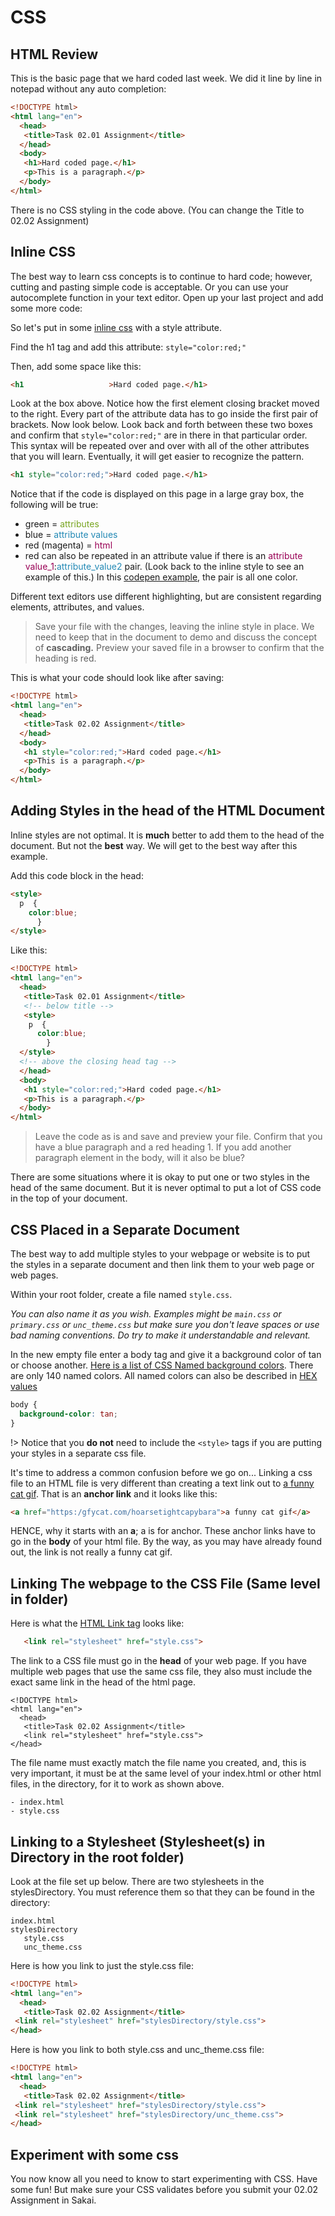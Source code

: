 # CSS

## HTML Review

This is the basic page that we hard coded last week. We did it line by line in notepad without any auto completion:

```html
<!DOCTYPE html>
<html lang="en">
  <head>
   <title>Task 02.01 Assignment</title>
  </head>
  <body>
   <h1>Hard coded page.</h1>
   <p>This is a paragraph.</p>
  </body>
</html>
```
There is no CSS styling in the code above. (You can change the Title to 02.02 Assignment)

## Inline CSS

The best way to learn css concepts is to continue to hard code; however, cutting and pasting simple code is acceptable. Or you can use your autocomplete function in your text editor. Open up your last project and add some more code:

So let's put in some [inline css](https://codepen.io/lblakej/pen/RwajaEZ) with a style attribute.

Find the h1 tag and add this attribute: ```style="color:red;"```

Then, add some space like this:
```html              
<h1                   >Hard coded page.</h1>
```
Look at the box above. Notice how the first element closing bracket moved to the right. Every part of the attribute data has to go inside the first pair of brackets. Now look below. Look back and forth between these two boxes and confirm that ```style="color:red;"``` are in there in that particular order. This syntax will be repeated over and over with all of the other attributes that you will learn. Eventually, it will get easier to recognize the pattern.

```html            
<h1 style="color:red;">Hard coded page.</h1>
```
Notice that if the code is displayed on this page in a large gray box, the following will be true:

* green = <span style=color:#78a520;>attributes</span>
* blue = <span style=color:#2389b5;>attribute values</span>
* red (magenta) = <span style=color:#990055;>html</span>
* red can also be repeated in an attribute value if there is an <span style=color:#990055;>attribute value_1</span>:<span style=color:#2389b5;>attribute_value2</span> pair. (Look back to the inline style to see an example of this.) In this [codepen example](https://codepen.io/lblakej/pen/RwajaEZ), the pair is all one color.

Different text editors use different highlighting, but are consistent regarding elements, attributes, and values.

>Save your file with the changes, leaving the inline style in place. We need to keep that in the document to demo and discuss the concept of **cascading.** Preview your saved file in a browser to confirm that the heading is red.

This is what your code should look like after saving:
```html
<!DOCTYPE html>
<html lang="en">
  <head>
   <title>Task 02.02 Assignment</title>
  </head>
  <body>
   <h1 style="color:red;">Hard coded page.</h1>
   <p>This is a paragraph.</p>
  </body>
</html>
```


## Adding Styles in the head of the HTML Document

Inline styles are not optimal. It is **much** better to add them to the head of the document. But not the **best** way. We will get to the best way after this example.


Add this code block in the head:

```html
<style>
  p  {
    color:blue;
      }
</style>
```

Like this:

```html
<!DOCTYPE html>
<html lang="en">
  <head>
   <title>Task 02.01 Assignment</title>
   <!-- below title -->
   <style>
    p  {
      color:blue;
        }
  </style>
  <!-- above the closing head tag -->
  </head>
  <body>
   <h1 style="color:red;">Hard coded page.</h1>
   <p>This is a paragraph.</p>
  </body>
</html>
```
>Leave the code as is and save and preview your file. Confirm that you have a blue paragraph and a red heading 1. If you add another paragraph element in the body, will it also be blue?

There are some situations where it is okay to put one or two styles in the head of the same document. But it is never optimal to put a lot of CSS code in the top of your document.

## CSS Placed in a Separate Document
The best way to add multiple styles to your webpage or website is to put the styles in a separate document and then link them to your web page or web pages.


Within your root folder, create a file named  ```style.css```.

*You can also name it as you wish. Examples might be ```main.css``` or ```primary.css``` or ```unc_theme.css``` but make sure you don't leave spaces or use bad naming conventions. Do try to make it understandable and relevant.*

In the new empty file enter a body tag and give it a background color of tan or choose another. [Here is a list of CSS Named background colors](https://www.w3schools.com/colors/colors_names.asp). There are only 140 named colors. All named colors can also be described in [HEX values](https://www.w3schools.com/colors/colors_hexadecimal.asp)

```css
body {
  background-color: tan;
}
```
!> Notice that you **do not** need to include the ```<style>``` tags if you are putting your styles in a separate css file.

It's time to address a common confusion before we go on... Linking a css file to an HTML file is very different than creating a text link out to [a funny cat gif](https://gfycat.com/hoarsetightcapybara). That is an **anchor link** and it looks like this:

```html
<a href="https:/gfycat.com/hoarsetightcapybara">a funny cat gif</a>
```

HENCE, why it starts with an **a**; a is for anchor. These anchor links have to go in the **body** of your html file. By the way, as you may have already found out, the link is not really a funny cat gif.

## Linking The webpage to the CSS File (Same level in folder)
Here is what the [HTML Link tag](https://www.w3schools.com/tags/tag_link.asp) looks like:
```html
   <link rel="stylesheet" href="style.css">
```
The link to a CSS file must go in the **head** of your web page. If you have multiple web pages that use the same css file, they also must include the exact same link in the head of the html page.

```
<!DOCTYPE html>
<html lang="en">
  <head>
   <title>Task 02.02 Assignment</title>    
   <link rel="stylesheet" href="style.css">
</head>
```

The file name must exactly match the file name you created, and, this is very important, it must be at the same level of your index.html or other html files, in the directory, for it to work as shown above.

```
- index.html
- style.css
```

## Linking to a Stylesheet (Stylesheet(s) in Directory in the root folder)

Look at the file set up below. There are two stylesheets in the stylesDirectory. You must reference them so that they can be found in the directory:

```
index.html
stylesDirectory
   style.css
   unc_theme.css
```
Here is how you link to just the style.css file:

```html
<!DOCTYPE html>
<html lang="en">
  <head>
   <title>Task 02.02 Assignment</title>    
 <link rel="stylesheet" href="stylesDirectory/style.css">
</head>
```

Here is how you link to both style.css and unc_theme.css file:

```html
<!DOCTYPE html>
<html lang="en">
  <head>
   <title>Task 02.02 Assignment</title>    
 <link rel="stylesheet" href="stylesDirectory/style.css">
 <link rel="stylesheet" href="stylesDirectory/unc_theme.css">
</head>
```
## Experiment with some css

You now know all you need to know to start experimenting with CSS. Have some fun! But make sure your CSS validates before you submit your 02.02 Assignment in Sakai.
